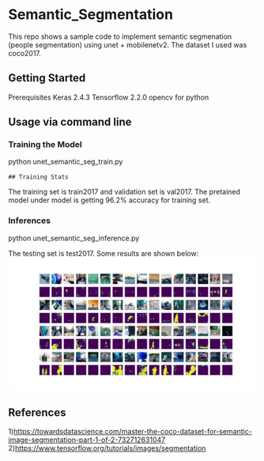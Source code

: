 # Semantic_Segmentation
This repo shows a sample code to implement semantic segmenation (people segmentation) using unet + mobilenetv2.
The dataset I used was coco2017. 

## Getting Started
Prerequisites
    Keras 2.4.3
    Tensorflow 2.2.0
    opencv for python


## Usage via command line

### Training the Model 
python unet_semantic_seg_train.py

    ## Training Stats
The training set is train2017 and validation set is val2017. The pretained model under model is getting 96.2% accuracy for training set. 

### Inferences
python unet_semantic_seg_inference.py

The testing set is test2017. Some results are shown below:  
![](result.png)


## References
1)https://towardsdatascience.com/master-the-coco-dataset-for-semantic-image-segmentation-part-1-of-2-732712631047
2)https://www.tensorflow.org/tutorials/images/segmentation 
